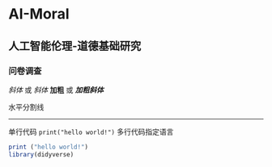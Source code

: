 # AI-Moral
## 人工智能伦理-道德基础研究
### 问卷调查
*斜体* 或 _斜体_
**加粗** 或 ___加粗斜体___

水平分割线
***

单行代码
`print("hello world!")`
多行代码指定语言
```R
print ("hello world!")
library(didyverse)
```
